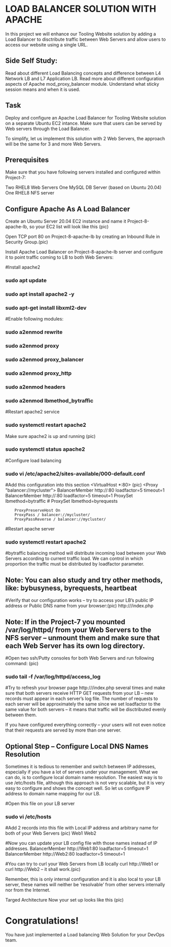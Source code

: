 # LOAD BALANCER SOLUTION WITH APACHE
In this project we will enhance our Tooling Website solution by adding a Load Balancer to disctribute traffic between Web Servers and allow users to access our website using a single URL.

## Side Self Study:
Read about different Load Balancing concepts and difference between L4 Network LB and L7 Application LB.
Read more about different configuration aspects of Apache mod_proxy_balancer module. Understand what sticky session means and when it is used.

## Task
Deploy and configure an Apache Load Balancer for Tooling Website solution on a separate Ubuntu EC2 intance. Make sure that users can be served by Web servers through the Load Balancer.

To simplify, let us implement this solution with 2 Web Servers, the approach will be the same for 3 and more Web Servers.

## Prerequisites
Make sure that you have following servers installed and configured within Project-7:

Two RHEL8 Web Servers
One MySQL DB Server (based on Ubuntu 20.04)
One RHEL8 NFS server

## Configure Apache As A Load Balancer
Create an Ubuntu Server 20.04 EC2 instance and name it Project-8-apache-lb, so your EC2 list will look like this (pic)
        
Open TCP port 80 on Project-8-apache-lb by creating an Inbound Rule in Security Group.(pic)

Install Apache Load Balancer on Project-8-apache-lb server and configure it to point traffic coming to LB to both Web Servers:

#Install apache2
### sudo apt update
### sudo apt install apache2 -y
### sudo apt-get install libxml2-dev

#Enable following modules:
### sudo a2enmod rewrite
### sudo a2enmod proxy
### sudo a2enmod proxy_balancer
### sudo a2enmod proxy_http
### sudo a2enmod headers
### sudo a2enmod lbmethod_bytraffic

#Restart apache2 service
### sudo systemctl restart apache2
Make sure apache2 is up and running (pic)
### sudo systemctl status apache2

#Configure load balancing
### sudo vi /etc/apache2/sites-available/000-default.conf

#Add this configuration into this section <VirtualHost *:80>  </VirtualHost> (pic)
<Proxy "balancer://mycluster">
               BalancerMember http://<WebServer1-Private-IP-Address>:80 loadfactor=5 timeout=1
               BalancerMember http://<WebServer2-Private-IP-Address>:80 loadfactor=5 timeout=1
               ProxySet lbmethod=bytraffic
               # ProxySet lbmethod=byrequests
        </Proxy>

        ProxyPreserveHost On
        ProxyPass / balancer://mycluster/
        ProxyPassReverse / balancer://mycluster/

#Restart apache server
### sudo systemctl restart apache2

#bytraffic balancing method will distribute incoming load between your Web Servers according to current traffic load. We can control in which proportion the traffic must be distributed by loadfactor parameter.

## Note: You can also study and try other methods, like: bybusyness, byrequests, heartbeat

#Verify that our configuration works – try to access your LB’s public IP address or Public DNS name from your browser:(pic)
http://<Load-Balancer-Public-IP-Address-or-Public-DNS-Name>/index.php

## Note: If in the Project-7 you mounted /var/log/httpd/ from your Web Servers to the NFS server – unmount them and make sure that each Web Server has its own log directory.

#Open two ssh/Putty consoles for both Web Servers and run following command: (pic)
### sudo tail -f /var/log/httpd/access_log

#Try to refresh your browser page http://<Load-Balancer-Public-IP-Address-or-Public-DNS-Name>/index.php several times and make sure that both servers receive HTTP GET requests from your LB – new records must appear in each server’s log file. 
The number of requests to each server will be approximately the same since we set loadfactor to the same value for both servers – it means that traffic will be disctributed evenly between them.

If you have configured everything correctly – your users will not even notice that their requests are served by more than one server.


## Optional Step – Configure Local DNS Names Resolution
Sometimes it is tedious to remember and switch between IP addresses, especially if you have a lot of servers under your management.
What we can do, is to configure local domain name resolution. The easiest way is to use /etc/hosts file, although this approach is not very scalable, but it is very easy to configure and shows the concept well. So let us configure IP address to domain name mapping for our LB.

#Open this file on your LB server
### sudo vi /etc/hosts

#Add 2 records into this file with Local IP address and arbitrary name for both of your Web Servers (pic)
<WebServer1-Private-IP-Address> Web1
<WebServer2-Private-IP-Address> Web2

#Now you can update your LB config file with those names instead of IP addresses.
BalancerMember http://Web1:80 loadfactor=5 timeout=1
BalancerMember http://Web2:80 loadfactor=5 timeout=1

#You can try to curl your Web Servers from LB locally curl http://Web1 or curl http://Web2 – it shall work.(pic)

Remember, this is only internal configuration and it is also local to your LB server, these names will neither be ‘resolvable’ from other servers internally nor from the Internet.

Targed Architecture
Now your set up looks like this (pic)



# Congratulations!
You have just implemented a Load balancing Web Solution for your DevOps team.


